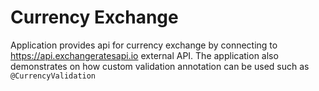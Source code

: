 # Currency Exchange

Application provides api for currency exchange
by connecting to https://api.exchangeratesapi.io
external API. The application also demonstrates on 
how custom validation annotation can be used
such as ```@CurrencyValidation```
